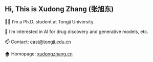 ## Hi, This is Xudong Zhang (张旭东)

👨‍🎓 I’m a Ph.D. student at Tongji University.

👀 I’m interested in AI for drug discovery and generative models, etc.

📫 Contact: east@tongji.edu.cn

🏠 Homopage: [xudongzhang.cn](https://xudongzhang.cn/)
